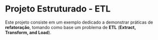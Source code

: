 # Projeto Estruturado - ETL

Este projeto consiste em um exemplo dedicado a demonstrar práticas de **refatoração**, tomando como base um problema de **ETL** (**Extract, Transform, and Load**).
